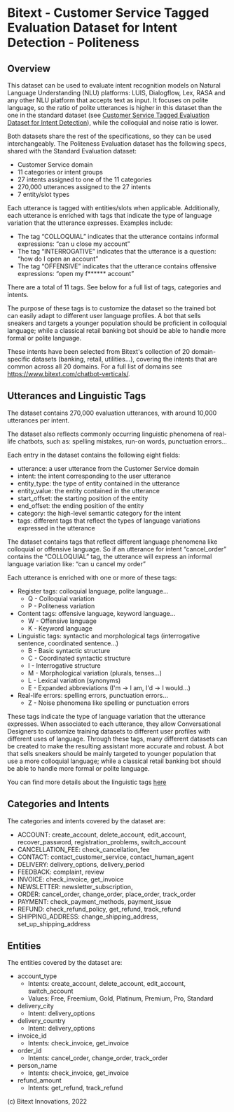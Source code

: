 Bitext - Customer Service Tagged Evaluation Dataset for Intent Detection - Politeness
=======================================================================================

Overview
--------

This dataset can be used to evaluate intent recognition models on Natural Language Understanding (NLU) platforms: LUIS, Dialogflow, Lex, RASA and any other NLU platform that accepts text as input. It focuses on polite language, so the ratio of polite utterances is higher in this dataset than the one in the standard dataset (see [Customer Service Tagged Evaluation Dataset for Intent Detection](https://github.com/bitext/customer-support-intent-detection-evaluation-dataset)), while the colloquial and noise ratio is lower.

Both datasets share the rest of the specifications, so they can be used interchangeably. The Politeness Evaluation dataset has the following specs, shared with the Standard Evaluation dataset:

  - Customer Service domain 
  - 11 categories or intent groups
  - 27 intents assigned to one of the 11 categories
  - 270,000 utterances assigned to the 27 intents
  - 7 entity/slot types

Each utterance is tagged with entities/slots when applicable. Additionally, each utterance is enriched with tags that indicate the type of language variation that the utterance expresses. Examples include:

  - The tag “COLLOQUIAL” indicates that the utterance contains informal expressions: “can u close my account”
  - The tag “INTERROGATIVE” indicates that the utterance is a question: “how do I open an account”
  - The tag “OFFENSIVE” indicates that the utterance contains offensive expressions: “open my f****** account”

There are a total of 11 tags. See below for a full list of tags, categories and intents.

The purpose of these tags is to customize the dataset so the trained bot can easily adapt to different user language profiles. A bot that sells sneakers and targets a younger population should be proficient in colloquial language; while a classical retail banking bot should be able to handle more formal or polite language.

These intents have been selected from Bitext's collection of 20 domain-specific datasets (banking, retail, utilities...), covering the intents that are common across all 20 domains. For a full list of domains see https://www.bitext.com/chatbot-verticals/.

Utterances and Linguistic Tags
------------------------------------
The dataset contains 270,000 evaluation utterances, with around 10,000 utterances per intent.

The dataset also reflects commonly occurring linguistic phenomena of real-life chatbots, such as: spelling mistakes, run-on words, punctuation errors…

Each entry in the dataset contains the following eight fields:

  - utterance: a user utterance from the Customer Service domain
  - intent: the intent corresponding to the user utterance
  - entity_type: the type of entity contained in the utterance
  - entity_value: the entity contained in the utterance
  - start_offset: the starting position of the entity
  - end_offset: the ending position of the entity
  - category: the high-level semantic category for the intent
  - tags: different tags that reflect the types of language variations expressed in the utterance

The dataset contains tags that reflect different language phenomena like colloquial or offensive language. So if an utterance for intent “cancel_order” contains the “COLLOQUIAL” tag, the utterance will express an informal language variation like: “can u cancel my order”

Each utterance is enriched with one or more of these tags:
 - Register tags: colloquial language, polite language…
    - Q - Colloquial variation
    - P - Politeness variation
 - Content tags: offensive language, keyword language…
    - W - Offensive language
    - K - Keyword language
 - Linguistic tags: syntactic and morphological tags (interrogative sentence, coordinated sentence…) 
    - B - Basic syntactic structure
    - C - Coordinated syntactic structure
    - I - Interrogative structure
    - M - Morphological variation (plurals, tenses…)
    - L - Lexical variation (synonyms)
    - E - Expanded abbreviations (I'm -> I am, I'd -> I would…)
 - Real-life errors: spelling errors, punctuation errors…
    - Z - Noise phenomena like spelling or punctuation errors

These tags indicate the type of language variation that the utterance expresses. When associated to each utterance, they allow Conversational Designers to customize training datasets to different user profiles with different uses of language. Through these tags, many different datasets can be created to make the resulting assistant more accurate and robust. A bot that sells sneakers should be mainly targeted to younger population that use a more colloquial language; while a classical retail banking bot should be able to handle more formal or polite language.

You can find more details about the linguistic tags [here](TAGS.md)

Categories and Intents
----------------------
The categories and intents covered by the dataset are:

  - ACCOUNT: create_account, delete_account, edit_account, recover_password, registration_problems, switch_account
  - CANCELLATION_FEE: check_cancellation_fee
  - CONTACT: contact_customer_service, contact_human_agent
  - DELIVERY: delivery_options, delivery_period
  - FEEDBACK: complaint, review
  - INVOICE: check_invoice, get_invoice
  - NEWSLETTER: newsletter_subscription, 
  - ORDER: cancel_order, change_order, place_order, track_order
  - PAYMENT: check_payment_methods, payment_issue
  - REFUND: check_refund_policy, get_refund, track_refund
  - SHIPPING_ADDRESS: change_shipping_address, set_up_shipping_address
  
Entities
--------
The entities covered by the dataset are:

  - account_type
    - Intents: create_account, delete_account, edit_account, switch_account
    - Values: Free, Freemium, Gold, Platinum, Premium, Pro, Standard
  - delivery_city
    - Intent: delivery_options
  - delivery_country
    - Intent: delivery_options
  - invoice_id
    - Intents: check_invoice, get_invoice
  - order_id
    - Intents: cancel_order, change_order, track_order
  - person_name
    - Intents: check_invoice, get_invoice
  - refund_amount
    - Intents: get_refund, track_refund

(c) Bitext Innovations, 2022
